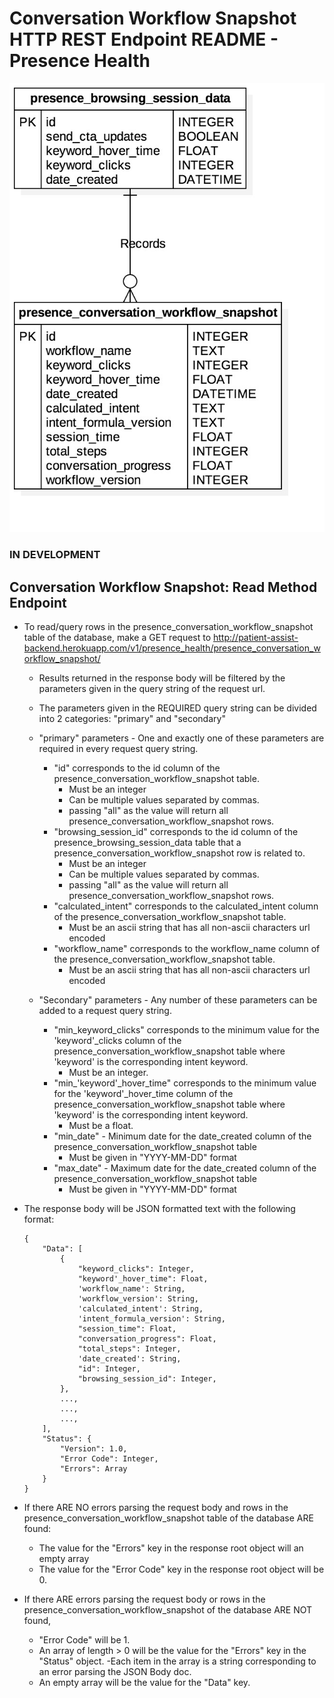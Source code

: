 # Conversation Workflow Snapshot HTTP REST Endpoint README - Presence Health

![Conversation Workflow Snapshot ERD - Presence Health](../../../db_erds/presence_health/presence_conversation_workflow_snapshot_erd.jpg)

### IN DEVELOPMENT
## Conversation Workflow Snapshot: Read Method Endpoint
- To read/query rows in the presence_conversation_workflow_snapshot table of the database, make a GET request to
http://patient-assist-backend.herokuapp.com/v1/presence_health/presence_conversation_workflow_snapshot/
    - Results returned in the response body will be filtered by the parameters given in the query string of the request url.
    - The parameters given in the REQUIRED query string can be divided into 2 categories: "primary" and "secondary"
    
    - "primary" parameters - One and exactly one of these parameters are required in every request query string.
        - "id" corresponds to the id column of the presence_conversation_workflow_snapshot table.
            - Must be an integer
            - Can be multiple values separated by commas.
            - passing "all" as the value will return all presence_conversation_workflow_snapshot rows.
        - "browsing_session_id" corresponds to the id column of the presence_browsing_session_data table that a presence_conversation_workflow_snapshot row is related to.
            - Must be an integer
            - Can be multiple values separated by commas.
            - passing "all" as the value will return all presence_conversation_workflow_snapshot rows.
        - "calculated_intent" corresponds to the calculated_intent column of the presence_conversation_workflow_snapshot table.
            - Must be an ascii string that has all non-ascii characters url encoded
        - "workflow_name" corresponds to the workflow_name column of the presence_conversation_workflow_snapshot table.
            - Must be an ascii string that has all non-ascii characters url encoded
            
    - "Secondary" parameters - Any number of these parameters can be added to a request query string.
        - "min_keyword_clicks" corresponds to the minimum value for the 'keyword'_clicks column of the presence_conversation_workflow_snapshot table where 'keyword' is the corresponding intent keyword.
            - Must be an integer.
        - "min_'keyword'_hover_time" corresponds to the minimum value for the 'keyword'_hover_time column of the presence_conversation_workflow_snapshot table where 'keyword' is the corresponding intent keyword.
            - Must be a float.
        - "min_date" - Minimum date for the date_created column of the presence_conversation_workflow_snapshot table
            - Must be given in "YYYY-MM-DD" format
        - "max_date" - Maximum date for the date_created column of the presence_conversation_workflow_snapshot table
            - Must be given in "YYYY-MM-DD" format
    
- The response body will be JSON formatted text with the following format:
    ```
    {
        "Data": [
            {
                "keyword_clicks": Integer,
                "keyword'_hover_time": Float,
                'workflow_name': String,
                'workflow_version': String,
                'calculated_intent': String,
                'intent_formula_version': String,
                "session_time": Float,
                "conversation_progress": Float,
                "total_steps": Integer,
                'date_created': String,
                "id": Integer,
                "browsing_session_id": Integer,
            },
            ...,
            ...,
            ...,
        ],
        "Status": {
            "Version": 1.0,
            "Error Code": Integer,
            "Errors": Array
        }
    }
    ```
  
- If there ARE NO errors parsing the request body and rows in the presence_conversation_workflow_snapshot table of the database ARE found:
    - The value for the "Errors" key in the response root object will an empty array
    - The value for the "Error Code" key in the response root object will be 0. 
- If there ARE errors parsing the request body or rows in the presence_conversation_workflow_snapshot of the database ARE NOT found,
    - "Error Code" will be 1.
    - An array of length > 0 will be the value for the "Errors" key in the "Status" object.
        -Each item in the array is a string corresponding to an error parsing the JSON Body doc.
    - An empty array will be the value for the "Data" key.
